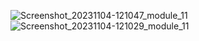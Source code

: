 ![Screenshot_20231104-121047_module_11](https://github.com/shakilkhansk/module_11_weather_list/assets/20550689/1d9e4f0c-e59a-437b-ae55-abcee0924494)
![Screenshot_20231104-121029_module_11](https://github.com/shakilkhansk/module_11_weather_list/assets/20550689/39798866-7d6e-47d2-9db0-be3085c95348)
